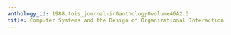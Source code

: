 ```yaml
---
anthology_id: 1988.tois_journal-ir0anthology0volumeA6A2.3
title: Computer Systems and the Design of Organizational Interaction
---
```

